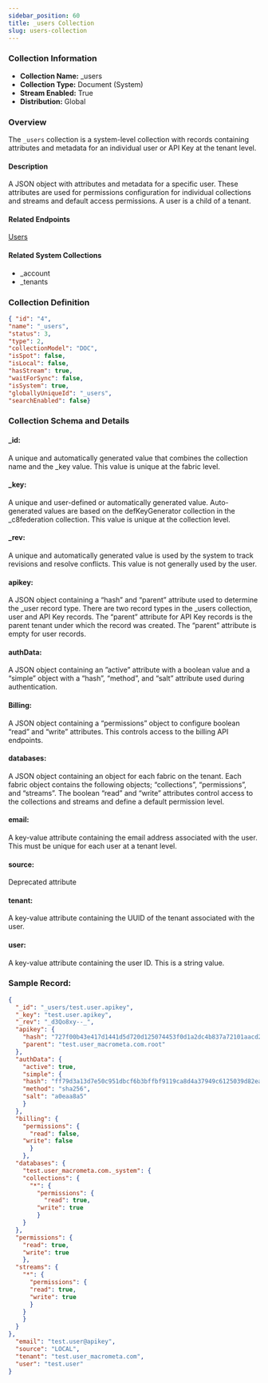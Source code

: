 ```yaml
---
sidebar_position: 60
title: _users Collection
slug: users-collection
---
```


### Collection Information

- **Collection Name:** _users
- **Collection Type:** Document (System)
- **Stream Enabled:** True
- **Distribution:** Global

### Overview

The `_users` collection is a system-level collection with records containing attributes and metadata for an individual user or API Key at the tenant level. 

<!-- _user configuration records: -->

#### Description
A JSON object with attributes and metadata for a specific user. These attributes are used for permissions configuration for individual collections and streams and default access permissions. A user is a child of a tenant.
#### Related Endpoints
[Users](/docs/api#/operations/ListAvailableUsers)
#### Related System Collections
-  _account
- _tenants

### Collection Definition
```json
{ "id": "4",
"name": "_users",
"status": 3,
"type": 2,
"collectionModel": "DOC",
"isSpot": false,
"isLocal": false,
"hasStream": true,
"waitForSync": false,
"isSystem": true,
"globallyUniqueId": "_users",
"searchEnabled": false}
```

### Collection Schema and Details

#### _id: 
A unique and automatically generated value that combines the collection name and the _key value. This value is unique at the fabric level. 

#### _key: 
A unique and user-defined or automatically generated value. Auto-generated values are based on the defKeyGenerator collection in the _c8federation collection. This value is unique at the collection level. 

#### _rev: 
A unique and automatically generated value is used by the system to track revisions and resolve conflicts. This value is not generally used by the user.

#### apikey:
A JSON object containing a “hash” and “parent” attribute used to determine the _user record type. There are two record types in the _users collection, user and API Key records. The “parent” attribute for API Key records is the parent tenant under which the record was created. The “parent” attribute is empty for user records.

#### authData:
A JSON object containing an ”active” attribute with a boolean value and a “simple” object with a “hash”, “method”, and “salt” attribute used during authentication.

#### Billing:
A JSON object containing a “permissions” object to configure boolean “read” and “write” attributes. This controls access to the billing API endpoints.

#### databases:
A JSON object containing an object for each fabric on the tenant. Each fabric object contains the following objects; “collections”, “permissions”, and “streams”. The boolean “read” and “write” attributes control access to the collections and streams and define a default permission level.

#### email:
A key-value attribute containing the email address associated with the user. This must be unique for each user at a tenant level.

#### source:
Deprecated attribute

#### tenant:
A key-value attribute containing the UUID of the tenant associated with the user.

#### user:
A key-value attribute containing the user ID. This is a string value. 

### Sample Record:
```json
{
  "_id": "_users/test.user.apikey",
  "_key": "test.user.apikey",
  "_rev": "_d3Qo8xy--_",
  "apikey": {
    "hash": "727f00b43e417d1441d5d720d125074453f0d1a2dc4b837a72101aacd2fffb13",
    "parent": "test.user_macrometa.com.root"
  },
  "authData": {
    "active": true,
    "simple": {
    "hash": "ff79d3a13d7e50c951dbcf6b3bffbf9119ca8d4a37949c6125039d82ea6af7df",
    "method": "sha256",
    "salt": "a0eaa8a5"
    }
  },
  "billing": {
    "permissions": {
      "read": false,
	"write": false
      }
    },
  "databases": {
    "test.user_macrometa.com._system": {
	"collections": {
	  "*": {
	    "permissions": {
	      "read": true,
		"write": true
		}
    }
  },
  "permissions": {
    "read": true,
    "write": true
    },
  "streams": {
    "*": {
      "permissions": {
	  "read": true,
	  "write": true
	  }
	}
    }
  }
},
  "email": "test.user@apikey",
  "source": "LOCAL",
  "tenant": "test.user_macrometa.com",
  "user": "test.user"
}
```